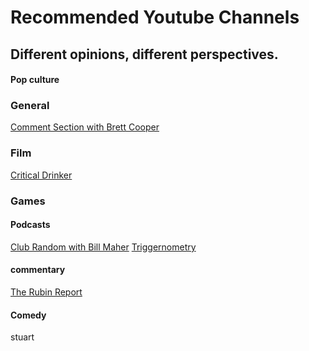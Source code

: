 # Recommended Youtube Channels

## Different opinions, different perspectives.

<!-- tabs:start -->

#### **Pop culture**

### General
[Comment Section with Brett Cooper](https://www.youtube.com/channel/UC7bYyWCCCLHDU0ZuNzGNTtg/featured)
### Film
[Critical Drinker](https://www.youtube.com/channel/UCSJPFQdZwrOutnmSFYtbstA)
### Games

#### **Podcasts**

[Club Random with Bill Maher](https://www.youtube.com/@ClubRandomPodcast)
[Triggernometry](https://www.youtube.com/@triggerpod)

#### **commentary**

[The Rubin Report](https://www.youtube.com/c/RubinReport/videos)

#### **Comedy**

stuart

<!-- tabs:end -->

